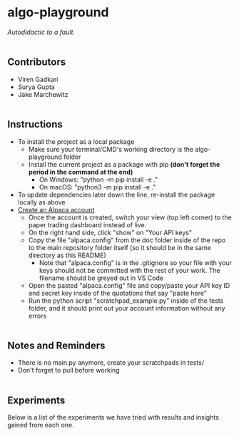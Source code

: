 # algo-playground #
*Autodidactic to a fault.*
<br><br>

## Contributors ##
* Viren Gadkari
* Surya Gupta
* Jake Marchewitz
<br><br>

## Instructions ##
* To install the project as a local package
    * Make sure your terminal/CMD's working directory is the algo-playground folder
    * Install the current project as a package with pip **(don't forget the period in the command at the end)**
        * On Windows: "python -m pip install -e ."
        * On macOS: "python3 -m pip install -e ."
* To update dependencies later down the line, re-install the package locally as above
* [Create an Alpaca account](https://app.alpaca.markets/signup)
    * Once the account is created, switch your view (top left corner) to the paper trading dashboard instead of live.
    * On the right hand side, click "show" on "Your API keys"
    * Copy the file "alpaca.config" from the doc folder inside of the repo to the main repository folder itself (so it should be in the same directory as this README)
        * Note that "alpaca.config" is in the .gitignore so your file with your keys should not be committed with the rest of your work. The filename should be greyed out in VS Code
    * Open the pasted "alpaca.config" file and copy/paste your API key ID and secret key inside of the quotations that say "paste here"
    * Run the python script "scratchpad_example.py" inside of the tests folder, and it should print out your account information without any errors
<br><br>

## Notes and Reminders ##
* There is no main.py anymore, create your scratchpads in tests/
* Don't forget to pull before working
<br><br>

## Experiments ##
Below is a list of the experiments we have tried with results and insights gained from each one.
